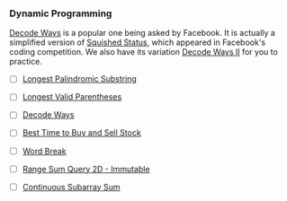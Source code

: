 ### Dynamic Programming

[Decode Ways]() is a popular one being asked by Facebook. It is actually a simplified version of [Squished Status](), which appeared in Facebook's coding competition. We also have its variation [Decode Ways II]() for you to practice.

- [ ] [Longest Palindromic Substring](./../../dynamic_programming/palindromic_string/longest_palindromic_substring.md)
- [ ] [Longest Valid Parentheses](./../../dynamic_programming/longest_valid_parentheses.md)
- [ ] [Decode Ways](./../../dynamic_programming/decode_ways.md)
- [ ] [Best Time to Buy and Sell Stock](./../../dynamic_programming/buy_and_sell/best_time_to_buy_and_sell_stock.md)
- [ ] [Word Break](./../../dynamic_programming/word_break.md)
- [ ] [Range Sum Query 2D - Immutable](./../../dynamic_programming/range_sum_query_immutable.md)
- [ ] [Continuous Subarray Sum](./../../math/continuous_subarray_sum.md)


